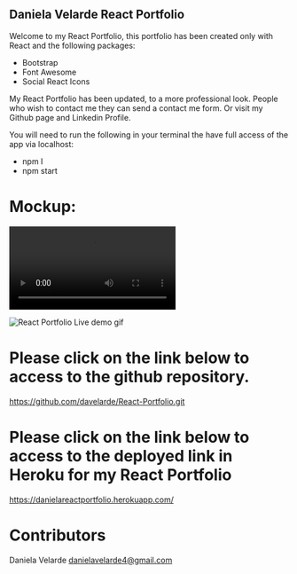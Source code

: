 ## Daniela Velarde React Portfolio

Welcome to my React Portfolio, this portfolio has been created only with React and the following packages:
- Bootstrap
- Font Awesome
- Social React Icons

My React Portfolio has been updated, to a more professional look. People who wish to contact me they can send a contact me form. Or visit my Github page and Linkedin Profile.

You will need to run the following in your terminal the have full access of the app via localhost:
- npm I
- npm start



# Mockup:
![React Portfolio Live demo in video](./Demo/myreactpage.mp4)

![React Portfolio Live demo gif](./Demo/myreactpage.gif)
















# Please click on the link below to access to the github repository.

https://github.com/davelarde/React-Portfolio.git

# Please click on the link below to access to the deployed link in Heroku for my React Portfolio

https://danielareactportfolio.herokuapp.com/


# Contributors
 Daniela Velarde
 danielavelarde4@gmail.com